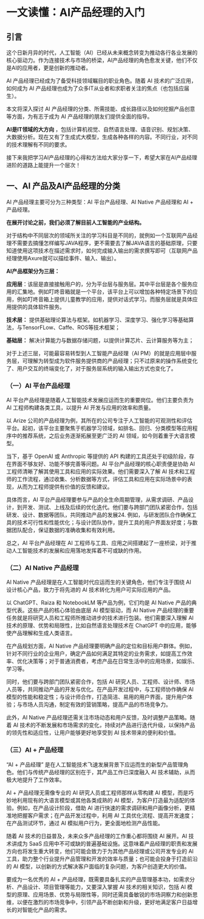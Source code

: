 # 一文读懂：AI产品经理的入门

## 引言

这个日新月异的时代，人工智能（AI）已经从未来概念转变为推动各行各业发展的核心驱动力。作为连接技术与市场的桥梁，AI产品经理的角色愈发关键，他们不仅是AI的应用者，更是创新的推动者。

AI 产品经理已经成为了备受科技领域瞩目的职业角色。随着 AI 技术的广泛应用，如何成为 AI 产品经理也成为了众多IT从业者和求职者关注的焦点（也包括应届生）。

本文将深入探讨 AI 产品经理的分类、所需技能、成长路径以及如何挖掘产品创意等方面，为有志于成为 AI 产品经理的朋友们提供全面的指导。

**AI是IT领域的大方向** ，包括计算机视觉、自然语言处理、语音识别、规划决策、大数据分析。现在又有了生成式大模型，生成各种各样的内容。不同行业，对不同的技术理解有不同的要求。

接下来我把学习AI产品经理的心得和方法给大家分享一下，希望大家在AI产品经理进阶的道路上能提升一个层次！

## 一、AI 产品及AI产品经理的分类

AI 产品经理主要可分为三种类型：AI 平台产品经理、AI Native 产品经理和 AI + 产品经理。

**在展开讨论之前，我们必须了解目前人工智能的产业结构。**

对于结构中不同层次的领域所关注的学习科目是不同的，就例如一个互联网产品经理不需要去搞懂怎样编写JAVA程序，更不需要去了解JAVA语言的基础原理，只要知道使用这项技术在描述需求时，如何完成输入输出的需求撰写即可（互联网产品经理使用Axure就可以描绘事件、输入、输出）。

**AI产品框架分为三层：**

**应用层**：该层是直接接触用户的，分为平台层与服务层。其中平台层是各个服务应用的汇集地。例如叮咚音箱就是一个平台，该平台上可以增加各种特定场景下的应用，例如叮咚音箱上提供儿童教学的应用，提供对话式学习。而服务层就是具体应用提供的具体软件服务。

**技术层：** 提供基础理论算法与框架。如机器学习、深度学习、强化学习等基础算法，与TensorFLow、Caffe、ROS等技术框架；

**基础层：** 解决计算能力与数据存储问题，以提供计算芯片、云计算服务等为主；

对于上述三层，可能最容易转型到人工智能产品经理（AI PM）的就是应用层中服务层，可理解为转型成为软件服务提供商的产品经理；只不过原来的操作系统变化了、用户交互的终端变化了，对于服务层系统的输入输出方式也变化了。

### （一）AI 平台产品经理

AI 平台产品经理是随着人工智能技术发展应运而生的重要岗位。他们主要负责为 AI 工程师构建各类工具，以提升 AI 开发与应用的效率和质量。

以 Arize 公司的产品经理为例，其所在的公司专注于人工智能的可观测性和评估平台。起初，该平台主要聚焦于机器学习领域，如排名、回归、分类模型等应用程序中的推荐系统，之后业务逐渐拓展至更广泛的 AI 领域，如今则着重于大语言模型。

当下，基于 OpenAI 或 Anthropic 等提供的 API 构建的工具还处于初级阶段，存在界面不够友好、功能不够完善等问题。AI 平台产品经理的核心职责便是协助 AI 工程师清晰了解其使用工具和应用的实际效果。他们需要深入了解 AI 技术和工程师的工作流程，通过收集、分析数据等方式，评估工具和应用在实际场景中的表现，从而为工程师提供有价值的反馈和建议。

具体而言，AI 平台产品经理要参与产品的全生命周期管理，从需求调研、产品设计，到开发、测试、上线及后续的优化迭代。他们要与跨部门团队紧密合作，包括研发、设计、数据等团队，共同推动产品的发展24. 例如，与研发团队合作确保工具的技术可行性和性能优化；与设计团队协作，提升工具的用户界面友好度；与数据团队配合，保证数据的准确收集和有效利用。

总之，AI 平台产品经理在 AI 工程师与工具、应用之间搭建起了一座桥梁，对于推动人工智能技术的发展和应用落地发挥着不可或缺的作用。

### （二）AI Native 产品经理

AI Native 产品经理是在人工智能时代应运而生的关键角色，他们专注于围绕 AI 设计核心产品，致力于将先进的 AI 技术转化为用户可实际应用的产品。

以 ChatGPT、Raiza 和 NotebookLM 等产品为例，它们均是 AI Native 产品的典型代表。这些产品的核心体验由底层 AI 模型驱动，而 AI Native 产品经理的重要任务就是将研究人员和工程师所推动进步的技术进行包装。他们需要深入理解 AI 技术的原理、优势和局限性，比如自然语言处理技术在 ChatGPT 中的应用，能够使产品理解和生成人类语言。

在产品规划方面，AI Native 产品经理要明确产品的定位和目标用户群体。例如，针对不同行业的企业用户，确定产品如何满足其特定的业务需求，如提高工作效率、优化决策等；对于普通消费者，考虑产品在日常生活中的应用场景，如娱乐、学习等。

同时，他们要与跨部门团队紧密合作，包括 AI 研究人员、工程师、设计师、市场人员等，共同推动产品的开发与优化。在产品开发过程中，与工程师协作确保 AI 模型的性能和稳定性；与设计师合作，打造简洁、易用的用户界面，提升用户体验；与市场人员沟通，制定有效的营销策略，提高产品的市场竞争力。

此外，AI Native 产品经理还需关注市场动态和用户反馈，及时调整产品策略。随着 AI 技术的不断发展和市场需求的变化，持续对产品进行迭代升级，以保持产品的领先性和适应性，让用户能够更好地享受到 AI 技术带来的便利和价值。

### （三）AI + 产品经理

“AI + 产品经理” 是在人工智能技术飞速发展背景下应运而生的新型产品管理角色。他们与传统产品经理的区别在于，其产品工作已深度融入 AI 技术辅助，从而极大地提升了工作效率。

AI + 产品经理无需像专业的 AI 研究人员或工程师那样从零构建 AI 模型，而是巧妙地利用现有的大语言模型或其他各类成熟的 AI 模型，为客户打造最为适配的体验。例如，在产品设计阶段，借助 AI 进行快速的需求调研和用户画像分析，更精准地把握客户需求；在产品开发过程中，利用 AI 工具优化流程、提高开发速度；在产品测试环节，通过 AI 模拟用户行为，更全面地检测产品性能。

随着 AI 技术的日益普及，未来众多产品经理的工作重心都将围绕 AI 展开。AI 技术讲成为 SaaS 应用中不可或缺的普遍基础设施。这意味着产品经理的职责和发展方向也将发生重大转变，他们可能会致力于为其他产品经理或公司开发专业的 AI 工具，助力整个行业提升产品管理和开发的效率与质量；也可能会投身于打造前沿的 AI 模型，以创新的方式解决客户面临的复杂问题，为客户创造更大的价值。

要成为一名优秀的 AI + 产品经理，既需要具备扎实的产品管理基本功，如需求分析、产品设计、项目管理等能力，又要深入掌握 AI 技术的相关知识，包括 AI 模型的原理、应用场景、优势与局限性等，同时还需具备敏锐的市场洞察力和创新思维，以便在激烈的市场竞争中，引领产品不断创新和升级，更好地满足客户日益增长的对智能化产品的需求。

